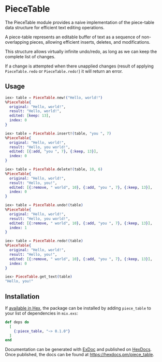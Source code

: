# PieceTable

The PieceTable module provides a naive implementation of the piece-table data structure
for efficient text editing operations.

A piece-table represents an editable buffer of text as a sequence of non-overlapping
pieces, allowing efficient inserts, deletes, and modifications.

This structure allows virtually infinite undo/redo, as long as we can keep the complete 
list of changes.

If a change is attempted when there unapplied changes (result of applying `PieceTable.redo` or `PieceTable.redo!`)
it will return an error.

## Usage

```elixir
iex> table = PieceTable.new!("Hello, world!")
%PieceTable{
  original: "Hello, world!",
  result: "Hello, world!",
  edited: [keep: 13],
  index: 0
}

iex> table = PieceTable.insert!(table, "you ", 7)
%PieceTable{
  original: "Hello, world!",
  result: "Hello, you world!",
  edited: [{:add, "you ", 7}, {:keep, 13}],
  index: 0
}

iex> table = PieceTable.delete!(table, 10, 6)
%PieceTable{
  original: "Hello, world!",
  result: "Hello, you!",
  edited: [{:remove, " world", 10}, {:add, "you ", 7}, {:keep, 13}],
  index: 0
}

iex> table = PieceTable.undo!(table)
%PieceTable{
  original: "Hello, world!",
  result: "Hello, you world!",
  edited: [{:remove, " world", 10}, {:add, "you ", 7}, {:keep, 13}],
  index: 1
}

iex> table = PieceTable.redo!(table)
%PieceTable{
  original: "Hello, world!",
  result: "Hello, you!",
  edited: [{:remove, " world", 10}, {:add, "you ", 7}, {:keep, 13}],
  index: 0
}

iex> PieceTable.get_text(table)
"Hello, you!"
```


## Installation

If [available in Hex](https://hex.pm/docs/publish), the package can be installed
by adding `piece_table` to your list of dependencies in `mix.exs`:

```elixir
def deps do
  [
    {:piece_table, "~> 0.1.0"}
  ]
end
```

Documentation can be generated with [ExDoc](https://github.com/elixir-lang/ex_doc)
and published on [HexDocs](https://hexdocs.pm). Once published, the docs can
be found at <https://hexdocs.pm/piece_table>.

